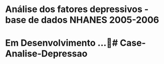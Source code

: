 # Análise dos fatores depressivos - base de dados NHANES 2005-2006


# Em Desenvolvimento ...🚧# Case-Analise-Depressao
